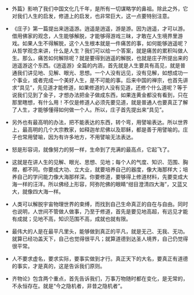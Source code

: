- 外篇》影响了我们中国文化几千年，是所有一切谋略学的鼻祖。除此之外，它对我们人生的启发，修道上的启发，也非常巨大，这一点要特别注意。

- 《庄子》第一篇提出来逍遥游。逍遥是逍遥，游是游。因为逍遥，才可以游。借用佛家的观念，人生能够解脱，才能够得游戏三昧，才敢在人生境界里游戏。如果人生不得解脱，这个人生根本就是一件痛苦的事，如何能够逍遥呢？从哲学观念来讲，什么是人生？我们可以给一个答案，就是痛苦的累积叫做人生。那么，痛苦如何解除呢？就是要得到逍遥的解脱，也就是庄子所提出来的逍遥游这个东西。《逍遥游》全篇的内涵，首先就是人生要具有高见，就是普通我们讲见地、见解、眼光、思想。一个人没有远见，没有见解，如想成功一个事业，或者完成一个美好人生，是不可能的事。后来中国的禅宗，也首先讲求“具见”，先见道才能修道，如果修道的人没有见道，还修个什么道呢？等于说我们见到了金子，才想办法把金子做成东西，如果连黄金都没有看到，只在那里瞎想，有什么用！不仅是修道人必须先要见道，就是普通人也要真正了解了人生，才能够懂得如何做一个人。所以，庄子首先提出来“具见”。

- 另外也有最高明的办法，把不能表达的东西，转个弯，用譬喻表达。所以世界上，最高明的几个大宗教家，如释迦牟尼佛以及耶稣，都是善于用譬喻的。庄子也常用譬喻，因为有许多地方，不用譬喻无法表达。

- 怒是形容词，就像努力的努一样，生命到了充满的最高点，它起飞了。

- 这就是在讲人生的见解、眼光、思想、见地；每个人的气度、知识、范围、胸襟，都不同。你要成大功、立大业，就要培养自己的器度，像大海那样大；培养自己的学问能力像大海那样深。你要修道，要够得上修道材料，先要变成大海一样的汪洋。所以佛经上形容，阿弥陀佛的眼睛“绀目澄清四大海”，又蓝又大，就像四大海一样。

- 人类可以解脱宇宙物理世界的束缚，而找到自己生命真正的自在与自由。同时也说明，人世间不管做人做事，乃至于修道，首先是要见地高超，有远见才能有成就；见地不高，知识范围不高，成就也就有限。

- 最伟大的人是在最平凡里头，能够做到真正的平凡，就是无己、无我、无功。就算已经功盖天下，自己也觉得很平凡；就算道德到达圣人境界，自己仍觉得很平常。

- 人不要求虚名，要求实际，要事实做到才行。真正天下的大名，要真正有道德的事实，才是真的，这是告诉我们原则。

- 齐物论》包含两个重点，首先告诉我们，万事万物随时都在变化，是无常的，不永恒存在。就是“今之隐机者，非昔之隐机者”。

